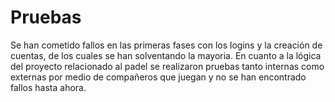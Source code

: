 # Pruebas

Se han cometido fallos en las primeras fases con los logins y la creación de cuentas, de los cuales se han solventando la mayoria. En cuanto a la lógica del proyecto relacionado al padel se realizaron pruebas tanto internas como externas por medio de compañeros que juegan y no se han encontrado fallos hasta ahora.
